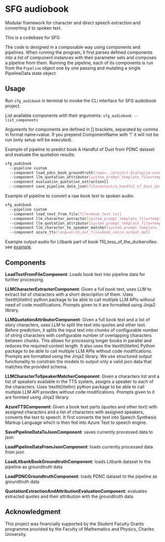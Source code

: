 # SFG audiobook

Modular framework for character and direct speech extraction and converting it to spoken text.

This is a codebase for SFG 


The code is designed in a composable way using components and pipelines. When running the program, it first parses defined components into a list of component instances with their parameter sets and composes a pipeline from them. Running the pipeline, each of its components is run from the `Pipeline` object one by one passing and mutating a single PipelineData state object.

## Usage

Run `sfg_audibook` in terminal to invoke the CLi interface for SFG audiobook project.

List available components with their arguments: `sfg_audiobook --list_components`

Arguments for components are defined in [] brackets, separated by comma in format name=value. 
If you prepend ComponentName with '!' it will not be run (only setup will be executed).

Example of pipeline to predict book A Handful of Dust from PDNC dataset and evaluate the quotation results:
```bash
sfg_audibook
  --pipeline custom
  --component load_pdnc_book_groundtruth[repo=../project-dialogism-novel-corpus,book=AHandfulOfDust,use_gt_text=true,use_gt_characters=true,use_gt_text_as_parts=false]
  --component llm_quotation_attributor[system_prompt_template_file=templates/quotation_extraction_and_attribution_system_prompt_complex_fewshot.jinja,content_prompt_template_file=templates/quotation_extraction_and_attribution_prompt_content_1.jinja,chunk_size=4000,chunk_overlap=256,ignore_errors=True,model=gemini/gemini-2.0-flash]
  --component evaluation_quotation_extraction[]
  --component save_pipeline_data_json[file=output/a_handful_of_dust_data.json]
```

Example of pipeline to convert a raw book text to spoken audio:
```bash
sfg_audibook
  --pipeline custom
  --component load_text_from_file[file=book_text.txt]
  --component llm_character_extractor[system_prompt_template_file=templates/character_extraction_system_prompt_complex.jinja,content_prompt_template_file=templates/character_extraction_prompt_content_1.jinja,model=gemini/gemini-2.0-flash]
  --component llm_quotation_attributor[system_prompt_template_file=templates/quotation_extraction_and_attribution_system_prompt_complex_fewshot.jinja,content_prompt_template_file=templates/quotation_extraction_and_attribution_prompt_content_1.jinja,chunk_size=4000,chunk_overlap=256,ignore_errors=True,model=gemini/gemini-2.0-flash]
  --component llm_character_to_speaker_matcher[system_prompt_template_file=templates/character_matcher_system_prompt_complex.jinja,content_prompt_template_file=templates/character_matcher_prompt_content_1.jinja,model=gemini/gemini-2.0-flash]
  --component azure_tts[lang=en-US,out_file=book_voice_output.mp3]
```

Example output audio for Litbank part of book 110_tess_of_the_durbervilles: see [example](media/110_tess_of_the_durbervilles_voice_output.mp3).

## Components

**LoadTextFromFileComponent**: Loads book text into pipeline data for further processing.

**LLMCharacterExtractorComponent**: Given a full book text, uses LLM to extract list of characters with a short description of them.
Uses \texttt{litellm} python package to be able to call multiple LLM APIs without need of code modifications. Prompts given to it are formatted using Jinja2 library.

**LLMQuotationAttributorComponent**: Given a full book text and a list of story characters, uses LLM to split the text into quotes and other text. Before prediction, it splits the input text into chunks of configurable number of string characters with configurable number of overlapping characters between chunks. This allows for processing longer books in parallel and reduces the required context length.
It also uses the \texttt{litellm} Python package to be able to call multiple LLM APIs without code modifications. Prompts are formatted using the Jinja2 library. We use structured output functionality to constrain the models to output only a valid json data that matches the provided schema.

**LLMCharacterToSpeakerMatcherComponent**: Given a characters list and a list of speakers available in the TTS system, assigns a speaker to each of the characters.
Uses \texttt{litellm} python package to be able to call multiple LLM API provides without code modifications. Prompts given to it are formted using Jinja2 library.

**AzureTTSComponent**: Given a book text parts (quotes and other text) with assigned characters and a list of characters with assigned speakers, converts the text to speech. It first converts the text into Speech Synthesis Markup Language which is then fed into Azure Text to speech engine.

**SavePipelineDataToJsonComponent**: saves currently processed data to json

**LoadPipelineDataFromJsonComponent**: loads currently processed data from json

**LoadLitbankBookGroundtruthComponent**: loads Litbank dataset to the pipeline as groundtruth data

**LoadPDNCGroundtruthComponent**: loads PDNC dataset to the pipeline as groundtruth data

**QuotationExtractionAndAttributionEvaluationComponent**: evaluates extracted quotes and their attribution with the groundtruth data 

## Acknowledgment

This project was financially supported by the Student Faculty Grants programme provided by the Faculty of Mathematics and Physics, Charles University.
